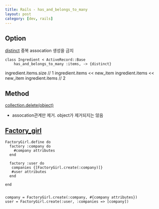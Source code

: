 ```yaml
---
title: Rails - has_and_belongs_to_many
layout: post
category: [dev, rails]
--- 
```




## Option

[distinct][2]
중복 assocation 생성을 금지

    class Ingredient < ActiveRecord::Base
        has_and_belongs_to_many :items, -> {distinct}

ingredient.items.size       // 1
ingredient.items << new_item
ingredient.items << new_item
ingredient.items            // 2



## Method

[collection.delete(object)][1]
- assocation관계만 제거. object가 제거되지는 않음


## [Factory_girl][3]

    FactoryGirl.define do
      factory :company do
        #company attributes
      end

      factory :user do
       companies {[FactoryGirl.create(:company)]}
       #user attributes
      end

    end


    company = FactoryGirl.create(:company, #{company attributes})
    user = FactoryGirl.create(:user, :companies => [company])

[1]:http://guides.rubyonrails.org/association_basics.html#methods-added-by-has-and-belongs-to-many-collection-delete-object
[2]: http://guides.rubyonrails.org/association_basics.html#scopes-for-has-and-belongs-to-many-distinct
[3]: http://stackoverflow.com/questions/1484374/how-to-create-has-and-belongs-to-many-associations-in-factory-girl
